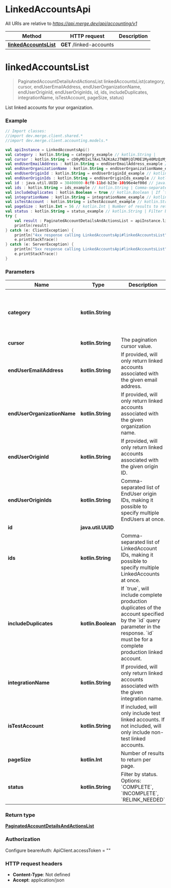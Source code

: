 # LinkedAccountsApi

All URIs are relative to *https://api.merge.dev/api/accounting/v1*

Method | HTTP request | Description
------------- | ------------- | -------------
[**linkedAccountsList**](LinkedAccountsApi.md#linkedAccountsList) | **GET** /linked-accounts | 


<a name="linkedAccountsList"></a>
# **linkedAccountsList**
> PaginatedAccountDetailsAndActionsList linkedAccountsList(category, cursor, endUserEmailAddress, endUserOrganizationName, endUserOriginId, endUserOriginIds, id, ids, includeDuplicates, integrationName, isTestAccount, pageSize, status)



List linked accounts for your organization.

### Example
```kotlin
// Import classes:
//import dev.merge.client.shared.*
//import dev.merge.client.accounting.models.*

val apiInstance = LinkedAccountsApi()
val category : kotlin.String = category_example // kotlin.String | 
val cursor : kotlin.String = cD0yMDIxLTAxLTA2KzAzJTNBMjQlM0E1My40MzQzMjYlMkIwMCUzQTAw // kotlin.String | The pagination cursor value.
val endUserEmailAddress : kotlin.String = endUserEmailAddress_example // kotlin.String | If provided, will only return linked accounts associated with the given email address.
val endUserOrganizationName : kotlin.String = endUserOrganizationName_example // kotlin.String | If provided, will only return linked accounts associated with the given organization name.
val endUserOriginId : kotlin.String = endUserOriginId_example // kotlin.String | If provided, will only return linked accounts associated with the given origin ID.
val endUserOriginIds : kotlin.String = endUserOriginIds_example // kotlin.String | Comma-separated list of EndUser origin IDs, making it possible to specify multiple EndUsers at once.
val id : java.util.UUID = 38400000-8cf0-11bd-b23e-10b96e4ef00d // java.util.UUID | 
val ids : kotlin.String = ids_example // kotlin.String | Comma-separated list of LinkedAccount IDs, making it possible to specify multiple LinkedAccounts at once.
val includeDuplicates : kotlin.Boolean = true // kotlin.Boolean | If `true`, will include complete production duplicates of the account specified by the `id` query parameter in the response. `id` must be for a complete production linked account.
val integrationName : kotlin.String = integrationName_example // kotlin.String | If provided, will only return linked accounts associated with the given integration name.
val isTestAccount : kotlin.String = isTestAccount_example // kotlin.String | If included, will only include test linked accounts. If not included, will only include non-test linked accounts.
val pageSize : kotlin.Int = 56 // kotlin.Int | Number of results to return per page.
val status : kotlin.String = status_example // kotlin.String | Filter by status. Options: `COMPLETE`, `INCOMPLETE`, `RELINK_NEEDED`
try {
    val result : PaginatedAccountDetailsAndActionsList = apiInstance.linkedAccountsList(category, cursor, endUserEmailAddress, endUserOrganizationName, endUserOriginId, endUserOriginIds, id, ids, includeDuplicates, integrationName, isTestAccount, pageSize, status)
    println(result)
} catch (e: ClientException) {
    println("4xx response calling LinkedAccountsApi#linkedAccountsList")
    e.printStackTrace()
} catch (e: ServerException) {
    println("5xx response calling LinkedAccountsApi#linkedAccountsList")
    e.printStackTrace()
}
```

### Parameters

Name | Type | Description  | Notes
------------- | ------------- | ------------- | -------------
 **category** | **kotlin.String**|  | [optional] [enum: accounting, ats, crm, filestorage, hris, mktg, ticketing]
 **cursor** | **kotlin.String**| The pagination cursor value. | [optional]
 **endUserEmailAddress** | **kotlin.String**| If provided, will only return linked accounts associated with the given email address. | [optional]
 **endUserOrganizationName** | **kotlin.String**| If provided, will only return linked accounts associated with the given organization name. | [optional]
 **endUserOriginId** | **kotlin.String**| If provided, will only return linked accounts associated with the given origin ID. | [optional]
 **endUserOriginIds** | **kotlin.String**| Comma-separated list of EndUser origin IDs, making it possible to specify multiple EndUsers at once. | [optional]
 **id** | **java.util.UUID**|  | [optional]
 **ids** | **kotlin.String**| Comma-separated list of LinkedAccount IDs, making it possible to specify multiple LinkedAccounts at once. | [optional]
 **includeDuplicates** | **kotlin.Boolean**| If &#x60;true&#x60;, will include complete production duplicates of the account specified by the &#x60;id&#x60; query parameter in the response. &#x60;id&#x60; must be for a complete production linked account. | [optional]
 **integrationName** | **kotlin.String**| If provided, will only return linked accounts associated with the given integration name. | [optional]
 **isTestAccount** | **kotlin.String**| If included, will only include test linked accounts. If not included, will only include non-test linked accounts. | [optional]
 **pageSize** | **kotlin.Int**| Number of results to return per page. | [optional]
 **status** | **kotlin.String**| Filter by status. Options: &#x60;COMPLETE&#x60;, &#x60;INCOMPLETE&#x60;, &#x60;RELINK_NEEDED&#x60; | [optional]

### Return type

[**PaginatedAccountDetailsAndActionsList**](PaginatedAccountDetailsAndActionsList.md)

### Authorization


Configure bearerAuth:
    ApiClient.accessToken = ""

### HTTP request headers

 - **Content-Type**: Not defined
 - **Accept**: application/json

